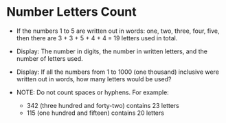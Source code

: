 # Number Letters Count

* If the numbers 1 to 5 are written out in words: one, two, three, four, five, then there are 3 + 3 + 5 + 4 + 4 = 19 letters used in total.

* Display: The number in digits, the number in written letters, and the number of letters used.

* Display: If all the numbers from 1 to 1000 (one thousand) inclusive were written out in words, how many letters would be used?

* NOTE: Do not count spaces or hyphens. For example:
  - 342 (three hundred and forty-two) contains 23 letters
  - 115 (one hundred and fifteen) contains 20 letters
